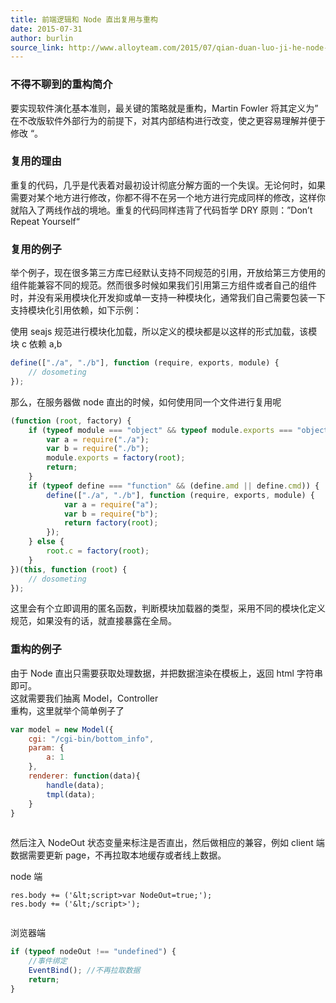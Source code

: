 ```yaml
---
title: 前端逻辑和 Node 直出复用与重构
date: 2015-07-31
author: burlin
source_link: http://www.alloyteam.com/2015/07/qian-duan-luo-ji-he-node-zhi-chu-fu-yong-yu-zhong-gou-2/
---
```


<!-- {% raw %} - for jekyll -->

### 不得不聊到的重构简介

要实现软件演化基本准则，最关键的策略就是重构，Martin Fowler 将其定义为” 在不改版软件外部行为的前提下，对其内部结构进行改变，使之更容易理解并便于修改 “。

### [](http://www.alloyteam.com/2015/07/qian-duan-luo-ji-he-node-zhi-chu-fu-yong-yu-zhong-gou-2/#_2)复用的理由

重复的代码，几乎是代表着对最初设计彻底分解方面的一个失误。无论何时，如果需要对某个地方进行修改，你都不得不在另一个地方进行完成同样的修改，这样你就陷入了两线作战的境地。重复的代码同样违背了代码哲学 DRY 原则：”Don’t Repeat Yourself“  

### [](http://www.alloyteam.com/2015/07/qian-duan-luo-ji-he-node-zhi-chu-fu-yong-yu-zhong-gou-2/#_3)复用的例子

举个例子，现在很多第三方库已经默认支持不同规范的引用，开放给第三方使用的组件能兼容不同的规范。然而很多时候如果我们引用第三方组件或者自己的组件时，并没有采用模块化开发抑或单一支持一种模块化，通常我们自己需要包装一下支持模块化引用依赖，如下示例：

使用 seajs 规范进行模块化加载，所以定义的模块都是以这样的形式加载，该模块 c 依赖 a,b

```javascript
define(["./a", "./b"], function (require, exports, module) {
    // dosometing
});
```

那么，在服务器做 node 直出的时候，如何使用同一个文件进行复用呢

```javascript
(function (root, factory) {
    if (typeof module === "object" && typeof module.exports === "object") {
        var a = require("./a");
        var b = require("./b");
        module.exports = factory(root);
        return;
    }
    if (typeof define === "function" && (define.amd || define.cmd)) {
        define(["./a", "./b"], function (require, exports, module) {
            var a = require("a");
            var b = require("b");
            return factory(root);
        });
    } else {
        root.c = factory(root);
    }
})(this, function (root) {
    // dosometing
});
```

这里会有个立即调用的匿名函数，判断模块加载器的类型，采用不同的模块化定义规范，如果没有的话，就直接暴露在全局。

### [](http://www.alloyteam.com/2015/07/qian-duan-luo-ji-he-node-zhi-chu-fu-yong-yu-zhong-gou-2/#_4)重构的例子

由于 Node 直出只需要获取处理数据，并把数据渲染在模板上，返回 html 字符串即可。  
这就需要我们抽离 Model，Controller  
重构，这里就举个简单例子了

```javascript
var model = new Model({
    cgi: "/cgi-bin/bottom_info",
    param: {
        a: 1
    },
    renderer: function(data){
        handle(data);
        tmpl(data);
    }
}
 
```

然后注入 NodeOut 状态变量来标注是否直出，然后做相应的兼容，例如 client 端数据需要更新 page，不再拉取本地缓存或者线上数据。

node 端

    res.body += ('&lt;script>var NodeOut=true;');
    res.body += ('&lt;/script>');
     

浏览器端

```javascript
if (typeof nodeOut !== "undefined") {
    //事件绑定
    EventBind(); //不再拉取数据
    return;
}
```


<!-- {% endraw %} - for jekyll -->